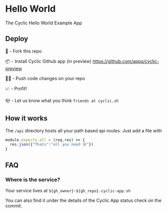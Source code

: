 # Hello World

The Cyclic Hello World Example App

## Deploy

🍴 - Fork this repo

📦 - Install Cyclic Github app (in preview) https://github.com/apps/cyclic-preview

👨‍💻 - Push code changes on your repo

📈 - Profit!

📪 - Let us know what you think `friends at cyclic.sh`

## How it works

The `/api` directory hosts all your path based api routes. Just add a file with

```javascript
module.exports.all = (req,res) => {
  res.json({"Thats":"all you need 😝"})
}
```

## FAQ

### Where is the service?

Your service lives at `${gh_owner}-${gh_repo}.cyclic-app.sh`

You can also find it under the details of the Cyclic App status check on the commit.
